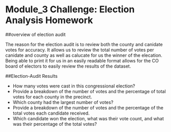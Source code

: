 # Module_3 Challenge: Election Analysis Homework

##overview of election audit

  The reason for the election audit is to review both the county and canidate votes for accuracy. It allows us to review the total number of votes per canidate and county as well as calucate for us the winner of the elecation. Being able to print it for us in an easily readable format allows for the CO board of electors to easily review the results of the dataset. 
  
  ##Election-Audit Results
   - How many votes were cast in this congressional election? 
   - Provide a breakdown of the number of votes and the percentage of total votes for each county in the precinct.
   - Which county had the largest number of votes?
   - Provide a breakdown of the number of votes and the percentage of the total votes each candidate received.
   - Which candidate won the election, what was their vote count, and what was their percentage of the total votes?
